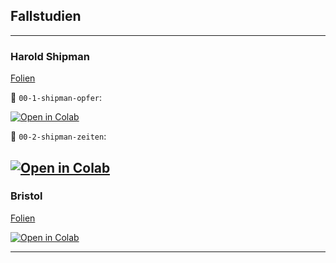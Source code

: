 ## Fallstudien

---

### Harold Shipman

[Folien](https://docs.google.com/presentation/d/1gOlKrLmjg5r-f4MoXgI9Qlj9WrPXkm_9SMCUOzQf-vA/edit?usp=sharing)

:page_facing_up: `00-1-shipman-opfer`: 

[![Open in Colab](https://colab.research.google.com/assets/colab-badge.svg)](https://colab.research.google.com/github/kirenz/statistik-fallstudien/blob/main/00-1-shipman-opfer.ipynb)

:page_facing_up: `00-2-shipman-zeiten`:

[![Open in Colab](https://colab.research.google.com/assets/colab-badge.svg)](https://colab.research.google.com/github/kirenz/statistik-fallstudien/blob/main/00-1-shipman-zeiten.ipynb)
---


### Bristol

[Folien](https://docs.google.com/presentation/d/1gOlKrLmjg5r-f4MoXgI9Qlj9WrPXkm_9SMCUOzQf-vA/edit?usp=sharing)

[![Open in Colab](https://colab.research.google.com/assets/colab-badge.svg)](https://colab.research.google.com/github/kirenz/statistik-fallstudien/blob/main/00-1-shipman-opfer-code.ipynb)

---
